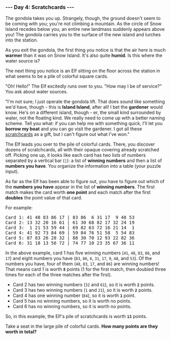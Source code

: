 ### --- Day 4: Scratchcards ---

The gondola takes you up. Strangely, though, the ground doesn't seem to be coming with you; you're
not climbing a mountain. As the circle of Snow Island recedes below you, an entire new landmass
suddenly appears above you! The gondola carries you to the surface of the new island and lurches
into the station.

As you exit the gondola, the first thing you notice is that the air here is much <b>warmer</b> than
it was on Snow Island. It's also quite <b>humid</b>. Is this where the water source is?

The next thing you notice is an Elf sitting on the floor across the station in what seems to be a
pile of colorful square cards.

"Oh! Hello!" The Elf excitedly runs over to you. "How may I be of service?" You ask about water
sources.

"I'm not sure; I just operate the gondola lift. That does sound like something we'd have, though -
this is <b>Island Island</b>, after all! I bet the <b>gardener</b> would know. He's on a different
island, though - er, the small kind surrounded by water, not the floating kind. We really need to
come up with a better naming scheme. Tell you what: if you can help me with something quick, I'll
let you <b>borrow my boat</b> and you can go visit the gardener. I got all these
[scratchcards](https://en.wikipedia.org/wiki/Scratchcard) as a gift, but I can't figure out what
I've won."

The Elf leads you over to the pile of colorful cards. There, you discover dozens of scratchcards,
all with their opaque covering already scratched off. Picking one up, it looks like each card has
two lists of numbers separated by a vertical bar (<code>|</code>): a list of <b>winning numbers</b>
and then a list of <b>numbers you have</b>. You organize the information into a table (your puzzle
input).

As far as the Elf has been able to figure out, you have to figure out which of the <b>numbers you
have</b> appear in the list of <b>winning numbers</b>. The first match makes the card worth <b>one
point</b> and each match after the first <b>doubles</b> the point value of that card.

For example:

<pre>
Card 1: 41 48 83 86 17 | 83 86  6 31 17  9 48 53
Card 2: 13 32 20 16 61 | 61 30 68 82 17 32 24 19
Card 3:  1 21 53 59 44 | 69 82 63 72 16 21 14  1
Card 4: 41 92 73 84 69 | 59 84 76 51 58  5 54 83
Card 5: 87 83 26 28 32 | 88 30 70 12 93 22 82 36
Card 6: 31 18 13 56 72 | 74 77 10 23 35 67 36 11
</pre>

In the above example, card 1 has five winning numbers (<code>41</code>, <code>48</code>,
<code>83</code>, <code>86</code>, and <code>17</code>) and eight numbers you have (<code>83</code>,
<code>86</code>, <code>6</code>, <code>31</code>, <code>17</code>, <code>9</code>, <code>48</code>,
and <code>53</code>). Of the numbers you have, four of them (<code>48</code>, <code>83</code>,
<code>17</code>, and <code>86</code>) are winning numbers! That means card 1 is worth
<code><b>8</b></code> points (1 for the first match, then doubled three times for each of the three
matches after the first).

- Card 2 has two winning numbers (<code>32</code> and <code>61</code>), so it is worth
  <code><b>2</b></code> points.
- Card 3 has two winning numbers (<code>1</code> and <code>21</code>), so it is worth
  <code><b>2</b></code> points.
- Card 4 has one winning number (<code>84</code>), so it is worth <code><b>1</b></code> point.
- Card 5 has no winning numbers, so it is worth no points.
- Card 6 has no winning numbers, so it is worth no points.

So, in this example, the Elf's pile of scratchcards is worth <code><b>13</b></code> points.

Take a seat in the large pile of colorful cards. <b>How many points are they worth in total?</b>